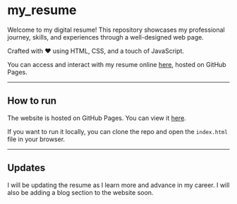 # my_resume 

Welcome to my digital resume! This repository showcases my professional journey, skills, and experiences through a well-designed web page.

Crafted with ❤️ using HTML, CSS, and a touch of JavaScript.

You can access and interact with my resume online [here](https://chesahkalu.github.io/my_resume/), hosted on GitHub Pages.

---

## How to run

The website is hosted on GitHub Pages. You can view it [here](https://chesahkalu.github.io/my_resume/).

If you want to run it locally, you can clone the repo and open the `index.html` file in your browser.

---

## Updates

I will be updating the resume as I learn more and advance in my career. I will also be adding a blog section to the website soon.